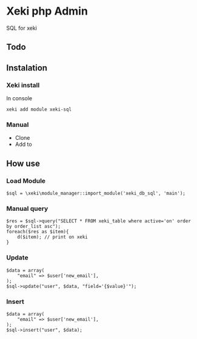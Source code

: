 # Xeki php Admin
SQL for xeki 

## Todo 

## Instalation

### Xeki install
In console 
```
xeki add module xeki-sql
```


### Manual 
+ Clone 
+ Add to 

## How use
### Load Module
```
$sql = \xeki\module_manager::import_module('xeki_db_sql', 'main');

```

### Manual query
```
$res = $sql->query("SELECT * FROM xeki_table where active='on' order by order_list asc");
foreach($res as $item){
    d($item); // print on xeki
}
```

### Update
```
$data = array(
    "email" => $user['new_email'],
);
$sql->update("user", $data, "field='{$value}'");
```
### Insert

```
$data = array(
    "email" => $user['new_email'],
);
$sql->insert("user", $data);

```